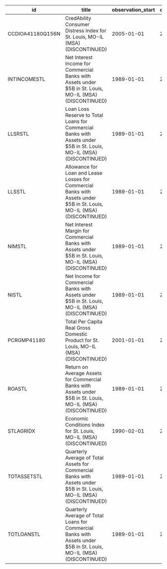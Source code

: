 | id               | title                                                                                                                   | observation_start   | observation_end   |
|------------------|-------------------------------------------------------------------------------------------------------------------------|---------------------|-------------------|
| CCDIOA41180Q156N | CredAbility Consumer Distress Index for St. Louis, MO-IL (MSA) (DISCONTINUED)                                           | 2005-01-01          | 2013-01-01        |
| INTINCOMESTL     | Net Interest Income for Commercial Banks with Assets under $5B in St. Louis, MO-IL (MSA) (DISCONTINUED)                 | 1989-01-01          | 2020-07-01        |
| LLSRSTL          | Loan Loss Reserve to Total Loans for Commercial Banks with Assets under $5B in St. Louis, MO-IL (MSA) (DISCONTINUED)    | 1989-01-01          | 2020-07-01        |
| LLSSTL           | Allowance for Loan and Lease Losses for Commercial Banks with Assets under $5B in St. Louis, MO-IL (MSA) (DISCONTINUED) | 1989-01-01          | 2020-07-01        |
| NIMSTL           | Net Interest Margin for Commercial Banks with Assets under $5B in St. Louis, MO-IL (MSA) (DISCONTINUED)                 | 1989-01-01          | 2020-07-01        |
| NISTL            | Net Income for Commercial Banks with Assets under $5B in St. Louis, MO-IL (MSA) (DISCONTINUED)                          | 1989-01-01          | 2020-07-01        |
| PCRGMP41180      | Total Per Capita Real Gross Domestic Product for St. Louis, MO-IL (MSA) (DISCONTINUED)                                  | 2001-01-01          | 2017-01-01        |
| ROASTL           | Return on Average Assets for Commercial Banks with Assets under $5B in St. Louis, MO-IL (MSA) (DISCONTINUED)            | 1989-01-01          | 2020-07-01        |
| STLAGRIDX        | Economic Conditions Index for St. Louis, MO-IL (MSA) (DISCONTINUED)                                                     | 1990-02-01          | 2019-12-01        |
| TOTASSETSTL      | Quarterly Average of Total Assets for Commercial Banks with Assets under $5B in St. Louis, MO-IL (MSA) (DISCONTINUED)   | 1989-01-01          | 2020-07-01        |
| TOTLOANSTL       | Quarterly Average of Total Loans for Commercial Banks with Assets under $5B in St. Louis, MO-IL (MSA) (DISCONTINUED)    | 1989-01-01          | 2020-07-01        |